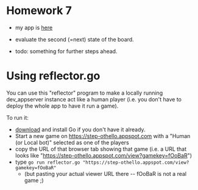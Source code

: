 # Homework 7

* my app is [here](https://chiaki-othello.appspot.com/)

* evaluate the second (=next) state of the board.
* todo: something for further steps ahead.


# Using reflector.go

You can use this "reflector" program to make a locally running dev_appserver instance act like a human player (i.e. you don't have to deploy the whole app to have it run a game).

To run it:
* [download](https://golang.org/dl/) and install Go if you don't have it already.
* Start a new game on https://step-othello.appspot.com with a "Human (or Local bot)" selected as one of the players
* copy the URL of that browser tab showing that game (i.e. a URL that looks like "https://step-othello.appspot.com/view?gamekey=fOoBaR")
* type `go run reflector.go "https://step-othello.appspot.com/view?gamekey=fOoBaR"`
    * (but pasting your actual viewer URL there -- fOoBaR is not a real game ;)
